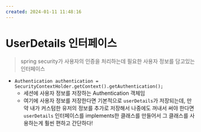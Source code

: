 ```yaml
---
created: 2024-01-11 11:48:16
---
```

# UserDetails 인터페이스
> spring security가 사용자의 인증을 처리하는데 필요한 사용자 정보를 담고있는 인터페이스

- `Authentication authentication = SecurityContextHolder.getContext().getAuthentication();`
	- 세션에 사용자 정보를 저장하는 Authentication 객체임
	- 여기에 사용자 정보를 저장한다면 기본적으로 `userDetails`가 저장되는데, 만약 내가 커스텀한 유저의 정보를 추가로 저장해서 나중에도 꺼내서 써야 한다면 `userDetails` 인터페이스를 implements한 클래스를 만들어서 그 클래스를 사용하는게 훨씬 편하고 간단하다!


